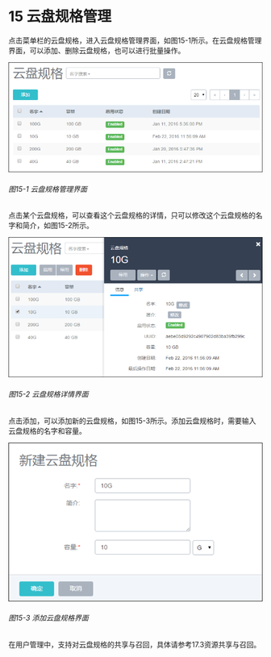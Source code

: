 # 15 云盘规格管理

点击菜单栏的云盘规格，进入云盘规格管理界面，如图15-1所示。在云盘规格管理界面，可以添加、删除云盘规格，也可以进行批量操作。

![png](../images/15-1.png "图15-1  云盘规格管理界面")
###### 图15-1  云盘规格管理界面

点击某个云盘规格，可以查看这个云盘规格的详情，只可以修改这个云盘规格的名字和简介，如图15-2所示。

![png](../images/15-2.png "图15-2  云盘规格详情界面")
###### 图15-2  云盘规格详情界面

点击添加，可以添加新的云盘规格，如图15-3所示。添加云盘规格时，需要输入云盘规格的名字和容量。

![png](../images/15-3.png "图15-3  添加云盘规格界面")
###### 图15-3  添加云盘规格界面

在用户管理中，支持对云盘规格的共享与召回，具体请参考17.3资源共享与召回。
